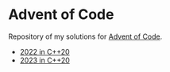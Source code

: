 # Advent of Code

Repository of my solutions for [Advent of Code](https://adventofcode.com).

* [2022 in C++20](https://github.com/yut23/advent-of-code/tree/main/2022)
* [2023 in C++20](https://github.com/yut23/advent-of-code/tree/main/2023)
